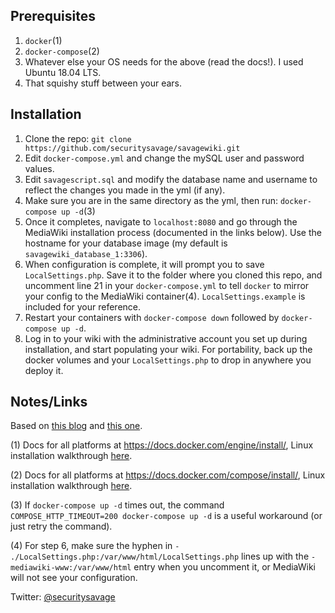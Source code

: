 ## Prerequisites
1. ```docker```(1)
2. ```docker-compose```(2)
3. Whatever else your OS needs for the above (read the docs!). I used Ubuntu 18.04 LTS.
4. That squishy stuff between your ears.

## Installation

1. Clone the repo: ```git clone https://github.com/securitysavage/savagewiki.git```
2. Edit ```docker-compose.yml``` and change the mySQL user and password values.
3. Edit ```savagescript.sql``` and modify the database name and username to reflect the changes you made in the yml (if any).
4. Make sure you are in the same directory as the yml, then run: ```docker-compose up -d```(3)
5. Once it completes, navigate to ```localhost:8080``` and go through the MediaWiki installation process (documented in the links below). Use the hostname for your database image (my default is ```savagewiki_database_1:3306```).
6. When configuration is complete, it will prompt you to save ```LocalSettings.php```. Save it to the folder where you cloned this repo, and uncomment line 21 in your ```docker-compose.yml``` to tell ```docker``` to mirror your config to the MediaWiki container(4). ```LocalSettings.example``` is included for your reference.
7. Restart your containers with ```docker-compose down``` followed by ```docker-compose up -d```.
8. Log in to your wiki with the administrative account you set up during installation, and start populating your wiki. For portability, back up the docker volumes and your ```LocalSettings.php``` to drop in anywhere you deploy it.

## Notes/Links

Based on [this blog](https://kalifornia909.info/post/media-wiki-docker/) and [this one](https://peppe8o.com/personal-mediawiki-with-raspberry-pi-and-docker/).

(1) Docs for all platforms at https://docs.docker.com/engine/install/, Linux installation walkthrough [here](https://davidbarszczak.com/index.php/2020/03/02/install-docker-on-ubuntu-18-04/).

(2) Docs for all platforms at https://docs.docker.com/compose/install/, Linux installation walkthrough [here](https://davidbarszczak.com/index.php/2020/03/03/install-docker-compose-on-ubuntu-18-04/).

(3) If ```docker-compose up -d``` times out, the command ```COMPOSE_HTTP_TIMEOUT=200 docker-compose up -d``` is a useful workaround (or just retry the command).

(4) For step 6, make sure the hyphen in ```- ./LocalSettings.php:/var/www/html/LocalSettings.php``` lines up with the ```- mediawiki-www:/var/www/html``` entry when you uncomment it, or MediaWiki will not see your configuration.

Twitter: [@securitysavage](https://twitter.com/securitysavage)

